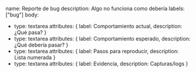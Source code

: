 name: Reporte de bug
description: Algo no funciona como debería
labels: ["bug"]
body:
  - type: textarea
    attributes: { label: Comportamiento actual, description: ¿Qué pasa? }
  - type: textarea
    attributes: { label: Comportamiento esperado, description: ¿Qué debería pasar? }
  - type: textarea
    attributes: { label: Pasos para reproducir, description: Lista numerada }
  - type: textarea
    attributes: { label: Evidencia, description: Capturas/logs }

